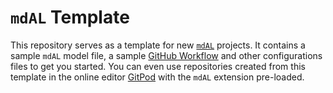 # `mdAL` Template

This repository serves as a template for new [`mdAL`](https://mdal-lang.github.io) projects. It contains a sample `mdAL` model file, a sample [GitHub Workflow](https://docs.github.com/en/actions/configuring-and-managing-workflows) and other configurations files to get you started. You can even use repositories created from this template in the online editor [GitPod](https://www.gitpod.io/) with the `mdAL` extension pre-loaded.
